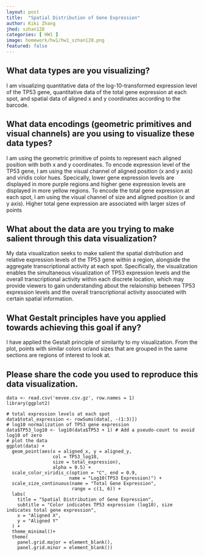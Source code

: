 ```yaml
---
layout: post
title:  "Spatial Distribution of Gene Expression"
author: Kiki Zhang
jhed: szhan128
categories: [ HW1 ]
image: homework/hw1/hw1_szhan128.png
featured: false
---
```


## What data types are you visualizing?
I am visualizing quantitative data of the log-10-transformed expression level of the TP53 gene, quantitative data of the total gene expression at each spot, and spatial data of aligned x and y coordinates according to the barcode.  

## What data encodings (geometric primitives and visual channels) are you using to visualize these data types?
I am using the geometric primitive of points to represent each aligned position with both x and y coordinates. To encode expression level of the TP53 gene, I am using the visual channel of aligned position (x and y axis) and viridis color hues. Specically, lower gene expression levels are displayed in more purple regions and higher gene expression levels are displayed in more yellow regions. To encode the total gene expression at each spot, I am using the visual channel of size and aligned position (x and y axis). Higher total gene expression are associated with larger sizes of points 

## What about the data are you trying to make salient through this data visualization? 
My data visualization seeks to make salient the spatial distribution and relative expression levels of the TP53 gene within a region, alongside the aggregate transcriptional activity at each spot. Specifically, the visualization enables the simultaneous visualization of TP53 expression levels and the overall transcriptional activity within each discrete location, which may provide viewers to gain understanding about the relaionship between TP53 expression levels and the overall transcriptional activity associated with certain spatial information.

## What Gestalt principles have you applied towards achieving this goal if any?
I have applied the Gestalt principle of similarity to my visualization. From the plot, points with similar colors or/and sizes that are grouped in the same sections are regions of interest to look at.

## Please share the code you used to reproduce this data visualization. 
```{r}
data <- read.csv('eevee.csv.gz', row.names = 1)
library(ggplot2)

# total expression levels at each spot
data$total_expression <- rowSums(data[, -(1:3)])
# log10 normalization of TP53 gene expression
data$TP53_log10 <- log10(data$TP53 + 1) # Add a pseudo-count to avoid log10 of zero
# plot the data
ggplot(data) + 
  geom_point(aes(x = aligned_x, y = aligned_y, 
                 col = TP53_log10, 
                 size = total_expression), 
                 alpha = 0.5) +
  scale_color_viridis_c(option = "C", end = 0.9, 
                       name = "Log10(TP53 Expression)") +
  scale_size_continuous(name = "Total Gene Expression", 
                        range = c(1, 6)) +
  labs(
    title = "Spatial Distribution of Gene Expression",
    subtitle = "Color indicates TP53 expression (log10), size indicates total gene expression",
    x = "Aligned X", 
    y = "Aligned Y"
  ) +
  theme_minimal()+
  theme(
    panel.grid.major = element_blank(),
    panel.grid.minor = element_blank())

```